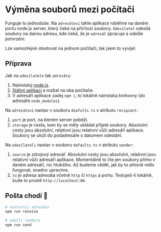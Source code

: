 # Výměna souborů mezi počítači

Funguje to jednoduše. Na `adresátovi` tahle aplikace roběhne na daném portu node.js server, který čeká na příchozí soubory. `Odesílatel` odesílá soubory na danou adresu, kde čeká, že je `adresát` zpracuje a odešle potvrzení.

Lze samozřejně otestovat na jednom počítači, tak jsem to vyvíjel.

## Příprava

Jak na `odesílatele` tak `adresáta`:

1.  Nainstaluj [node.js](https://nodejs.org/en/download).
2.  [Stáhni aplikaci](https://github.com/tadeaspetak/server-files/raw/main/server-files.zip) a rozbal na oba počítače.
3.  V adresáři aplikace zadej `npm i`, to lokálně nainstaluj knihovny (do adresáře `node_modules`).

Na `adresátovi` nastav v souboru `deafults.ts` v atributu `recipient`:

1. `port` je port, na kterém server poběží.
2. `storage` je cesta, kam by se měly ukládat přijaté soubory. Absolutní cesty jsou absolutní, relativní jsou relativní vůči adresáři aplikace. Soubory se uloží do podadresáře s datumem odeslání.

Na `odesílateli` nastav v souboru `defaults.ts` v atributu `sender`:

1. `source` je zdrojový adresář. Absolutní cesty jsou absolutní, relativní jsou relativní vůči adresáři aplikace. Momentálně to čte jen soubory přímo v daném adresáři, nic hlubšího. Až budeme vědět, jak by to přesně mělo fungovat, snadno upravíme.
2. `to` je adresa adresáta včetně `http` či `https` a portu. Testuješ-li lokálně, bude to prostě `http://localhost:80`.

## Pošta chodí 🤞

```bash
# nastartuj adresáta
npm run receive

# odešli soubory
npm run send
```
